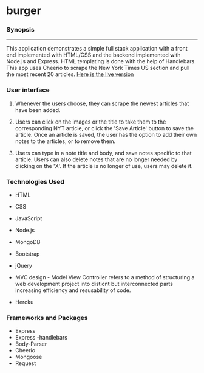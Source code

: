 # burger
### Synopsis
***
This application demonstrates a simple full stack application with a front end implemented with HTML/CSS and the backend implemented with Node.js and Express. HTML templating is done with the help of Handlebars.
This app uses Cheerio to scrape the New York Times US section and pull the most recent 20 articles.
[Here is the live version](https:#)

### User interface


1. Whenever the users choose, they can scrape the newest articles that have been added.

2. Users can click on the images or the title to take them to the corresponding NYT article, or click the 'Save Article' button to save the article. Once an article is saved, the user has the option to add their own notes to the articles, or to remove them.

3. Users can type in a note title and body, and save notes specific to that article. Users can also delete notes that are no longer needed by clicking on the 'X'. If the article is no longer of use, users may delete it.

### Technologies Used
- HTML
- CSS
- JavaScript
- Node.js
- MongoDB
- Bootstrap
- jQuery

- MVC design - Model View Controller refers to a method of structuring a web development project into disticnt but interconnected parts increasing efficiency and resusability of code.

- Heroku

### Frameworks and Packages 
- Express
- Express -handlebars
- Body-Parser
- Cheerio
- Mongoose
- Request